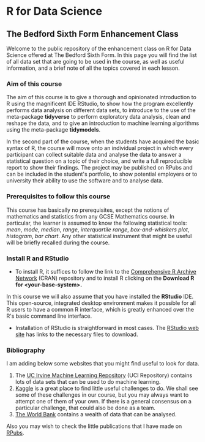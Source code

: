 # R for Data Science

## The Bedford Sixth Form Enhancement Class

Welcome to the public repository of the enhancement class on R for Data Science offered at The Bedford Sixth Form. In this page you will find the list of all data set that are going to be used in the course, as well as useful information, and a brief note of all the topics covered in each lesson.

### Aim of this course

The aim of this course is to give a thorough and opinionated introduction to R using the magnificent IDE RStudio, to show how the program excellently performs data analysis on different data sets, to introduce to the use of the meta-package **tidyverse** to perform exploratory data analysis, clean and reshape the data, and to give an introduction to machine learning algorithms using the meta-package **tidymodels**.

In the second part of the course, when the students have acquired the basic syntax of R, the course will move onto an individual project in which every participant can collect suitable data and analyse the data to answer a statistical question on a topic of their choice, and write a full reproducible report to show their findings. The project may be published on RPubs and can be included in the student's portfolio, to show potential employers or to university their ability to use the software and to analyse data.

### Prerequisites to follow this course

This course has basically no prerequisites, except the notions of mathematics and statistics from any GCSE Mathematics course. In particular, the learner is assumed to know the following statistical tools: *mean*, *mode*, *median*, *range*, *interquartile range*, *box-and-whiskers plot*, *histogram*, *bar chart*. Any other statistical instrument that might be useful will be briefly recalled during the course.

### Install R and RStudio

-   To install R, it suffices to follow the link to the [Comprehensive R Archive Network](https://cran.r-project.org/) (CRAN) repository and to install R clicking on the **Download R for \<your-base-system\>.**

In this course we will also assume that you have installed the **RStudio** IDE. This open-source, integrated desktop environment makes it possible for all R users to have a common R interface, which is greatly enhanced over the R's basic command line interface.

-   Installation of RStudio is straightforward in most cases. The [RStudio web site](https://posit.co/products/open-source/rstudio/) has links to the necessary files to download.

### Bibliography

I am adding below some websites that you might find useful to look for data.

1.  The [UC Irvine Machine Learning Repository](https://archive.ics.uci.edu/) (UCI Repository) contains lots of data sets that can be used to do machine learning.
2.  [Kaggle](https://www.kaggle.com/) is a great place to find little useful challenges to do. We shall see some of these challenges in our course, but you may always want to attempt one of them of your own. If there is a general consensus on a particular challenge, that could also be done as a team.
3.  [The World Bank](https://data.worldbank.org/) contains a wealth of data that can be analysed.

Also you may wish to check the little publications that I have made on [RPubs](https://rpubs.com/acarpignani).
